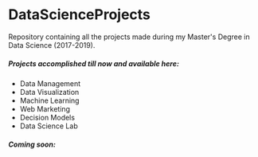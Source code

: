 # DataScienceProjects
Repository containing all the projects made during my Master's Degree in Data Science (2017-2019).

##### Projects accomplished till now and available here:
* Data Management
* Data Visualization
* Machine Learning
* Web Marketing
* Decision Models
* Data Science Lab

##### Coming soon:
